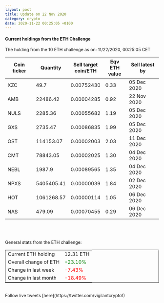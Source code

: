 ```yaml
---
layout: post
title: Update on 22 Nov 2020
category: crypto
date: 2020-11-22 00:25:05 +0100
---
```

<!-- Global site tag (gtag.js) - Google Analytics -->
<script async src="https://www.googletagmanager.com/gtag/js?id=UA-103831149-5"></script>
<script>
  window.dataLayer = window.dataLayer || [];
  function gtag(){dataLayer.push(arguments);}
  gtag('js', new Date());

  gtag('config', 'UA-103831149-5');
</script>


#### Current holdings from the ETH Challenge

The holding from the 10 ETH challenge as on: 11/22/2020, 00:25:05 CET

|Coin ticker|Quantity|Sell target<br>coin/ETH|Eqv ETH<br>value|Sell latest by|
|-----------|--------|-----------|-----------|--------------|
XZC|49.7|  0.00752430|0.33|05 Dec 2020|
AMB|22486.42|  0.00004285|0.92|22 Nov 2020|
NULS|2285.36|  0.00055682|1.19|05 Dec 2020|
GXS|2735.47|  0.00086835|1.99|05 Dec 2020|
OST|114153.07|  0.00002003|2.03|11 Dec 2020|
CMT|78843.05|  0.00002025|1.30|04 Dec 2020|
NEBL|1987.9|  0.00089565|1.35|04 Dec 2020|
NPXS|5405405.41|  0.00000039|1.84|02 Dec 2020|
HOT|1061268.57|  0.00000114|1.05|06 Dec 2020|
NAS|479.09|  0.00070455|0.29|06 Dec 2020|

<br>
<br>
<br>
General stats from the ETH challenge:

<table style="border:1px solid black;margin-left:auto;margin-right:auto;">
	<tbody>
	<tr>
		<td>Current ETH holding</td>
		<td>     12.31 ETH</td>
	</tr>
	<tr>
		<td>Overall change of ETH</td>
		<td><font color="green">+23.10%</font></td>
	</tr>
	<tr>
		<td>Change in last week</td>
		<td><font color="red">-7.43%</font></td>
	</tr>
	<tr>
		<td>Change in last month</td>
		<td><font color="red">-18.49%</font></td>
	</tr>
	</tbody>
</table>

<br>
Follow live tweets [here](https://twitter.com/vigilantcrypto1)
<br>
<br>